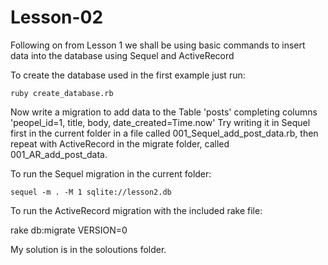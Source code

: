Lesson-02
=========

Following on from Lesson 1 we shall be using basic commands to insert data into the database using Sequel and ActiveRecord

To create the database used in the first example just run:

    ruby create_database.rb

Now write a migration to add data to the Table 'posts' completing columns 'peopel_id=1, title, body, date_created=Time.now'
Try writing it in Sequel first in the current folder in a file called 001_Sequel_add_post_data.rb, then repeat with ActiveRecord in the migrate folder, called 001_AR_add_post_data.

To run the Sequel migration in the current folder:

    sequel -m . -M 1 sqlite://lesson2.db

To run the ActiveRecord migration with the included rake file:

   rake db:migrate VERSION=0 

My solution is in the soloutions folder.
